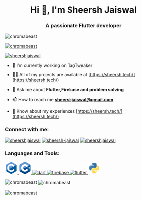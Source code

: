 <h1 align="center">Hi 👋, I'm Sheersh Jaiswal</h1>
<h3 align="center">A passionate Flutter developer</h3>

<p align="left"> <img src="https://komarev.com/ghpvc/?username=chromabeast&label=Profile%20views&color=0e75b6&style=flat" alt="chromabeast" /> </p>

<p align="left"> <a href="https://github.com/ryo-ma/github-profile-trophy"><img src="https://github-profile-trophy.vercel.app/?username=chromabeast" alt="chromabeast" /></a> </p>

<p align="left"> <a href="https://twitter.com/sheershjaiswal" target="blank"><img src="https://img.shields.io/twitter/follow/sheershjaiswal?logo=twitter&style=for-the-badge" alt="sheershjaiswal" /></a> </p>

- 🔭 I’m currently working on [TagTweaker](https://github.com/ChromaBeast/tagtweaker)

- 👨‍💻 All of my projects are available at [https://sheersh.tech/](https://sheersh.tech/)

- 💬 Ask me about **Flutter,Firebase and problem solving**

- 📫 How to reach me **sheershjaiswal@gmail.com**

- 📄 Know about my experiences [https://sheersh.tech/](https://sheersh.tech/)

<h3 align="left">Connect with me:</h3>
<p align="left">
<a href="https://twitter.com/sheershjaiswal" target="blank"><img align="center" src="https://raw.githubusercontent.com/rahuldkjain/github-profile-readme-generator/master/src/images/icons/Social/twitter.svg" alt="sheershjaiswal" height="30" width="40" /></a>
<a href="https://linkedin.com/in/sheersh-jaiswal" target="blank"><img align="center" src="https://raw.githubusercontent.com/rahuldkjain/github-profile-readme-generator/master/src/images/icons/Social/linked-in-alt.svg" alt="sheersh-jaiswal" height="30" width="40" /></a>
<a href="https://www.hackerrank.com/sheershjaiswal" target="blank"><img align="center" src="https://raw.githubusercontent.com/rahuldkjain/github-profile-readme-generator/master/src/images/icons/Social/hackerrank.svg" alt="sheershjaiswal" height="30" width="40" /></a>
</p>

<h3 align="left">Languages and Tools:</h3>
<p align="left"> <a href="https://www.cprogramming.com/" target="_blank" rel="noreferrer"> <img src="https://raw.githubusercontent.com/devicons/devicon/master/icons/c/c-original.svg" alt="c" width="40" height="40"/> </a> <a href="https://www.w3schools.com/cpp/" target="_blank" rel="noreferrer"> <img src="https://raw.githubusercontent.com/devicons/devicon/master/icons/cplusplus/cplusplus-original.svg" alt="cplusplus" width="40" height="40"/> </a> <a href="https://dart.dev" target="_blank" rel="noreferrer"> <img src="https://www.vectorlogo.zone/logos/dartlang/dartlang-icon.svg" alt="dart" width="40" height="40"/> </a> <a href="https://firebase.google.com/" target="_blank" rel="noreferrer"> <img src="https://www.vectorlogo.zone/logos/firebase/firebase-icon.svg" alt="firebase" width="40" height="40"/> </a> <a href="https://flutter.dev" target="_blank" rel="noreferrer"> <img src="https://www.vectorlogo.zone/logos/flutterio/flutterio-icon.svg" alt="flutter" width="40" height="40"/> </a> <a href="https://www.python.org" target="_blank" rel="noreferrer"> <img src="https://raw.githubusercontent.com/devicons/devicon/master/icons/python/python-original.svg" alt="python" width="40" height="40"/> </a> </p>

<p><img align="left" src="https://github-readme-stats.vercel.app/api/top-langs?username=chromabeast&show_icons=true&locale=en&layout=compact" alt="chromabeast" /></p>

<p>&nbsp;<img align="center" src="https://github-readme-stats.vercel.app/api?username=chromabeast&show_icons=true&locale=en" alt="chromabeast" /></p>

<p><img align="center" src="https://github-readme-streak-stats.herokuapp.com/?user=chromabeast&" alt="chromabeast" /></p>

